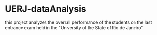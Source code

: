 # UERJ-dataAnalysis
this project analyzes the overrall performance of the students on the last entrance exam held in the "University of the State of Rio de Janeiro"
